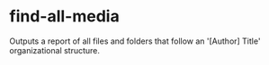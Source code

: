 # find-all-media
Outputs a report of all files and folders that follow an '[Author] Title' organizational structure.
